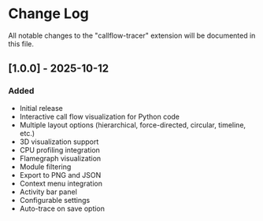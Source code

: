 # Change Log

All notable changes to the "callflow-tracer" extension will be documented in this file.

## [1.0.0] - 2025-10-12

### Added
- Initial release
- Interactive call flow visualization for Python code
- Multiple layout options (hierarchical, force-directed, circular, timeline, etc.)
- 3D visualization support
- CPU profiling integration
- Flamegraph visualization
- Module filtering
- Export to PNG and JSON
- Context menu integration
- Activity bar panel
- Configurable settings
- Auto-trace on save option
